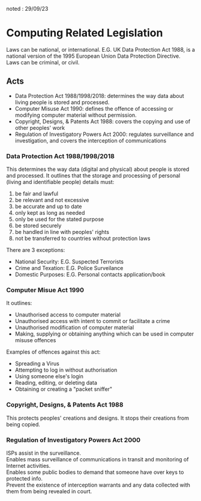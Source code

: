 noted : 29/09/23

# Computing Related Legislation

Laws can be national, or international. E.G. UK Data Protection Act 1988, is a national version of the 1995 European Union Data Protection Directive.  
Laws can be criminal, or civil.

## Acts

-   Data Protection Act 1988/1998/2018: determines the way data about living people is stored and processed.
-   Computer Misuse Act 1990: defines the offence of accessing or modifying computer material without permission.
-   Copyright, Designs, & Patents Act 1988: covers the copying and use of other peoples' work
-   Regulation of Investigatory Powers Act 2000: regulates surveillance and investigation, and covers the interception of communications

### Data Protection Act 1988/1998/2018

This determines the way data (digital and physical) about people is stored and processed.
It outlines that the storage and processing of personal (living and identifiable people) details must:

1. be fair and lawful
2. be relevant and not excessive
3. be accurate and up to date
4. only kept as long as needed
5. only be used for the stated purpose
6. be stored securely
7. be handled in line with peoples' rights
8. not be transferred to countries without protection laws

There are 3 exceptions:

-   National Security: E.G. Suspected Terrorists
-   Crime and Texation: E.G. Police Surveilance
-   Domestic Purposes: E.G. Personal contacts application/book

### Computer Misue Act 1990

It outlines:

-   Unauthorised access to computer material
-   Unauthorised access with intent to commit or facilitate a crime
-   Unauthorised modification of computer material
-   Making, supplying or obtaining anything which can be used in computer misuse offences

Examples of offences against this act:

-   Spreading a Virus
-   Attempting to log in without authorisation
-   Using someone else's login
-   Reading, editing, or deleting data
-   Obtaining or creating a "packet sniffer"

### Copyright, Designs, & Patents Act 1988

This protects peoples' creations and designs. It stops their creations from being copied.

### Regulation of Investigatory Powers Act 2000

ISPs assist in the surveillance.  
Enables mass surveillance of communications in transit and monitoring of Internet activities.  
Enables some public bodies to demand that someone have over keys to protected info.  
Prevent the existence of interception warrants and any data collected with them from being revealed in court.
